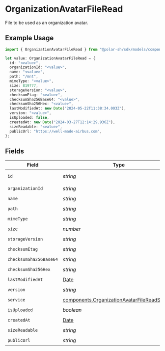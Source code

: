 # OrganizationAvatarFileRead

File to be used as an organization avatar.

## Example Usage

```typescript
import { OrganizationAvatarFileRead } from "@polar-sh/sdk/models/components";

let value: OrganizationAvatarFileRead = {
  id: "<value>",
  organizationId: "<value>",
  name: "<value>",
  path: "/mnt",
  mimeType: "<value>",
  size: 819777,
  storageVersion: "<value>",
  checksumEtag: "<value>",
  checksumSha256Base64: "<value>",
  checksumSha256Hex: "<value>",
  lastModifiedAt: new Date("2024-05-22T11:38:34.003Z"),
  version: "<value>",
  isUploaded: false,
  createdAt: new Date("2024-03-27T12:14:29.936Z"),
  sizeReadable: "<value>",
  publicUrl: "https://well-made-airbus.com",
};
```

## Fields

| Field                                                                                                        | Type                                                                                                         | Required                                                                                                     | Description                                                                                                  |
| ------------------------------------------------------------------------------------------------------------ | ------------------------------------------------------------------------------------------------------------ | ------------------------------------------------------------------------------------------------------------ | ------------------------------------------------------------------------------------------------------------ |
| `id`                                                                                                         | *string*                                                                                                     | :heavy_check_mark:                                                                                           | The ID of the object.                                                                                        |
| `organizationId`                                                                                             | *string*                                                                                                     | :heavy_check_mark:                                                                                           | N/A                                                                                                          |
| `name`                                                                                                       | *string*                                                                                                     | :heavy_check_mark:                                                                                           | N/A                                                                                                          |
| `path`                                                                                                       | *string*                                                                                                     | :heavy_check_mark:                                                                                           | N/A                                                                                                          |
| `mimeType`                                                                                                   | *string*                                                                                                     | :heavy_check_mark:                                                                                           | N/A                                                                                                          |
| `size`                                                                                                       | *number*                                                                                                     | :heavy_check_mark:                                                                                           | N/A                                                                                                          |
| `storageVersion`                                                                                             | *string*                                                                                                     | :heavy_check_mark:                                                                                           | N/A                                                                                                          |
| `checksumEtag`                                                                                               | *string*                                                                                                     | :heavy_check_mark:                                                                                           | N/A                                                                                                          |
| `checksumSha256Base64`                                                                                       | *string*                                                                                                     | :heavy_check_mark:                                                                                           | N/A                                                                                                          |
| `checksumSha256Hex`                                                                                          | *string*                                                                                                     | :heavy_check_mark:                                                                                           | N/A                                                                                                          |
| `lastModifiedAt`                                                                                             | [Date](https://developer.mozilla.org/en-US/docs/Web/JavaScript/Reference/Global_Objects/Date)                | :heavy_check_mark:                                                                                           | N/A                                                                                                          |
| `version`                                                                                                    | *string*                                                                                                     | :heavy_check_mark:                                                                                           | N/A                                                                                                          |
| `service`                                                                                                    | [components.OrganizationAvatarFileReadService](../../models/components/organizationavatarfilereadservice.md) | :heavy_check_mark:                                                                                           | N/A                                                                                                          |
| `isUploaded`                                                                                                 | *boolean*                                                                                                    | :heavy_check_mark:                                                                                           | N/A                                                                                                          |
| `createdAt`                                                                                                  | [Date](https://developer.mozilla.org/en-US/docs/Web/JavaScript/Reference/Global_Objects/Date)                | :heavy_check_mark:                                                                                           | N/A                                                                                                          |
| `sizeReadable`                                                                                               | *string*                                                                                                     | :heavy_check_mark:                                                                                           | N/A                                                                                                          |
| `publicUrl`                                                                                                  | *string*                                                                                                     | :heavy_check_mark:                                                                                           | N/A                                                                                                          |